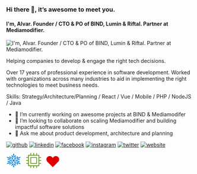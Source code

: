 ### Hi there 👋, it’s awesome to meet you.
#### I'm, **Alvar**. Founder / CTO & PO of **BIND**, Lumin & Riftal. Partner at **Mediamodifier**.
![I'm, **Alvar**. Founder / CTO & PO of **BIND**, Lumin & Riftal. Partner at **Mediamodifier**.](https://live.staticflickr.com/3552/3654419621_b394b35af8_b.jpg)

Helping companies to develop & engage the right tech decisions.

Over 17 years of professional experience in software development. Worked with organizations across many industries to aid in implementing the right technologies to meet business needs.

Skills: Strategy/Architecture/Planning / React / Vue / Mobile / PHP / NodeJS / Java

- 🔭 I’m currently working on awesome projects at BIND & Mediamodifer 
- 👯 I’m looking to collaborate on scaling Mediamodifier and building impactful software solutions 
- 💬 Ask me about product development, architecture and planning 


[<img src='https://cdn.jsdelivr.net/npm/simple-icons@3.0.1/icons/github.svg' alt='github' height='40'>](https://github.com/alvarlaigna)  [<img src='https://cdn.jsdelivr.net/npm/simple-icons@3.0.1/icons/linkedin.svg' alt='linkedin' height='40'>](https://www.linkedin.com/in/alvarlaigna/)  [<img src='https://cdn.jsdelivr.net/npm/simple-icons@3.0.1/icons/facebook.svg' alt='facebook' height='40'>](https://www.facebook.com/alvarlaigna)  [<img src='https://cdn.jsdelivr.net/npm/simple-icons@3.0.1/icons/instagram.svg' alt='instagram' height='40'>](https://www.instagram.com/alvarlaigna/)  [<img src='https://cdn.jsdelivr.net/npm/simple-icons@3.0.1/icons/twitter.svg' alt='twitter' height='40'>](https://twitter.com/alvarlaigna)  [<img src='https://cdn.jsdelivr.net/npm/simple-icons@3.0.1/icons/icloud.svg' alt='website' height='40'>](https://alvarlaigna.com)  

<a href='https://archiveprogram.github.com/'><img src='https://raw.githubusercontent.com/acervenky/animated-github-badges/master/assets/acbadge.gif' width='40' height='40'></a> <a href='https://docs.github.com/en/developers'><img src='https://raw.githubusercontent.com/acervenky/animated-github-badges/master/assets/devbadge.gif' width='40' height='40'></a> <a href='https://docs.github.com/en/github/supporting-the-open-source-community-with-github-sponsors'><img src='https://raw.githubusercontent.com/acervenky/animated-github-badges/master/assets/sponsorbadge.gif' width='35' height='35'></a> 
